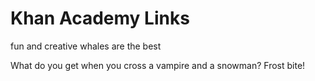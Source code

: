 # Khan Academy Links
fun and creative whales are the best

What do you get when you cross a vampire and a snowman?
Frost bite!
